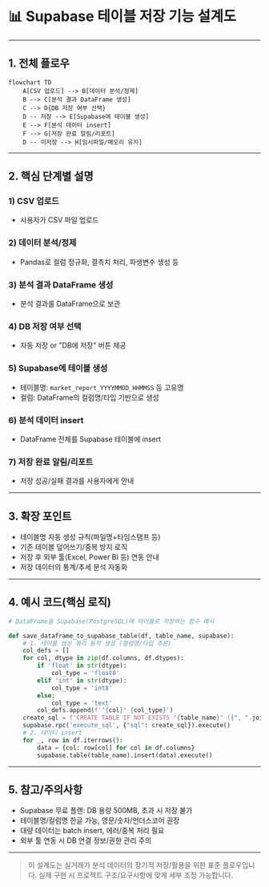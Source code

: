 # 📊 Supabase 테이블 저장 기능 설계도

---

## 1. 전체 플로우

```mermaid
flowchart TD
    A[CSV 업로드] --> B[데이터 분석/정제]
    B --> C[분석 결과 DataFrame 생성]
    C --> D{DB 저장 여부 선택}
    D -- 저장 --> E[Supabase에 테이블 생성]
    E --> F[분석 데이터 insert]
    F --> G[저장 완료 알림/리포트]
    D -- 미저장 --> H[임시파일/메모리 유지]
```

---

## 2. 핵심 단계별 설명

### 1) CSV 업로드
- 사용자가 CSV 파일 업로드

### 2) 데이터 분석/정제
- Pandas로 컬럼 정규화, 결측치 처리, 파생변수 생성 등

### 3) 분석 결과 DataFrame 생성
- 분석 결과를 DataFrame으로 보관

### 4) DB 저장 여부 선택
- 자동 저장 or "DB에 저장" 버튼 제공

### 5) Supabase에 테이블 생성
- 테이블명: `market_report_YYYYMMDD_HHMMSS` 등 고유명
- 컬럼: DataFrame의 컬럼명/타입 기반으로 생성

### 6) 분석 데이터 insert
- DataFrame 전체를 Supabase 테이블에 insert

### 7) 저장 완료 알림/리포트
- 저장 성공/실패 결과를 사용자에게 안내

---

## 3. 확장 포인트
- 테이블명 자동 생성 규칙(파일명+타임스탬프 등)
- 기존 테이블 덮어쓰기/중복 방지 로직
- 저장 후 외부 툴(Excel, Power BI 등) 연동 안내
- 저장 데이터의 통계/추세 분석 자동화

---

## 4. 예시 코드(핵심 로직)

```python
# DataFrame을 Supabase(PostgreSQL)에 테이블로 저장하는 함수 예시

def save_dataframe_to_supabase_table(df, table_name, supabase):
    # 1. 테이블 생성 쿼리 동적 생성 (컬럼명/타입 추론)
    col_defs = []
    for col, dtype in zip(df.columns, df.dtypes):
        if 'float' in str(dtype):
            col_type = 'float8'
        elif 'int' in str(dtype):
            col_type = 'int8'
        else:
            col_type = 'text'
        col_defs.append(f'"{col}" {col_type}')
    create_sql = f'CREATE TABLE IF NOT EXISTS "{table_name}" ({", ".join(col_defs)});'
    supabase.rpc('execute_sql', {"sql": create_sql}).execute()
    # 2. 데이터 insert
    for _, row in df.iterrows():
        data = {col: row[col] for col in df.columns}
        supabase.table(table_name).insert(data).execute()
```

---

## 5. 참고/주의사항
- Supabase 무료 플랜: DB 용량 500MB, 초과 시 저장 불가
- 테이블명/컬럼명 한글 가능, 영문/숫자/언더스코어 권장
- 대량 데이터는 batch insert, 에러/중복 처리 필요
- 외부 툴 연동 시 DB 연결 정보/권한 관리 주의

---

> 이 설계도는 실거래가 분석 데이터의 장기적 저장/활용을 위한 표준 플로우입니다.
> 실제 구현 시 프로젝트 구조/요구사항에 맞게 세부 조정 가능합니다. 
